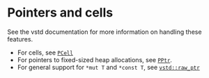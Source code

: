 # Pointers and cells

See the vstd documentation for more information on handling these features.

 - For cells, see [`PCell`](https://verus-lang.github.io/verus/verusdoc/vstd/cell/struct.PCell.html)
 - For pointers to fixed-sized heap allocations, see [`PPtr`](https://verus-lang.github.io/verus/verusdoc/vstd/simple_pptr/struct.PPtr.html).
 - For general support for `*mut T` and `*const T`, see [`vstd::raw_ptr`](https://verus-lang.github.io/verus/verusdoc/vstd/raw_ptr/index.html)

